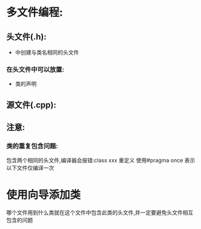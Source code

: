 # 多文件编程:

## 头文件(.h):
- 中创建与类名相同的头文件
### 在头文件中可以放置:
- 类的声明
## 源文件(.cpp):

## 注意:

### 类的重复包含问题:
包含两个相同的头文件,编译器会报错:class xxx 重定义
使用#pragma once 
表示以下文件仅编译一次


# 使用向导添加类

哪个文件用到什么类就在这个文件中包含此类的头文件,并一定要避免头文件相互包含的问题